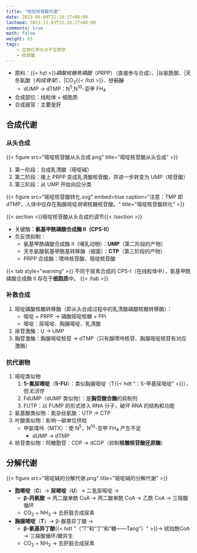 ```yaml
---
title: "嘧啶核苷酸代谢"
date: 2023-08-09T12:10:17+08:00
lastmod: 2023-11-03T15:26:27+08:00
comments: true
math: false
weight: 93
tags:
    - 生物化学与分子生物学
    - 核苷酸
---
```


- 原料：{{< hzl >}}*磷酸核糖焦磷酸*（*PRPP*）（直接参与合成）、|谷氨酰胺、|天冬氨酸（*构成骨架*）、|CO<sub>2</sub>{{< /hzl >}}、~~甘氨酸~~
    - dUMP → dTMP：N<sup>5</sup>,N<sup>10</sup>-亚甲 FH<sub>4</sub>
- 合成部位：线粒体 + 细胞质
- 合成器官：主要是肝

<!--more-->

## 合成代谢

### 从头合成

{{< figure src="嘧啶核苷酸从头合成.png" title="嘧啶核苷酸从头合成" >}}

1. 第一阶段：合成乳清酸（嘧啶碱）
2. 第二阶段：接上 PRPP 变成乳清酸核苷酸，并进一步转变为 UMP（核苷酸）
3. 第三阶段：从 UMP 开始向后分类

{{< figure src="嘧啶核苷酸转化.svg" embed=true caption="注意：TMP 即 dTMP，人体中仅存在胸腺嘧啶*脱氧*核糖核苷酸。" title="嘧啶核苷酸转化" >}}

{{< section >}}嘧啶核苷酸从头合成的调节{{< /section >}}

- 关键酶：**氨基甲酰磷酸合成酶 Ⅱ（CPS-Ⅱ）**
- 负反馈抑制：
    - 氨基甲酰磷酸合成酶 Ⅱ（哺乳动物）：**UMP**（第二阶段的产物）
    - 天冬氨酸氨基甲酰基转移酶（细菌）：**CTP**（第三阶段的产物）
    - PRPP 合成酶：嘌呤核苷酸、嘧啶核苷酸

{{< tab style="warning" >}}
不同于尿素合成的 CPS-Ⅰ（在线粒体中），氨基甲酰磷酸合成酶 Ⅱ 存在于**细胞质**中。
{{< /tab >}}

### 补救合成

1. 嘧啶磷酸核糖转移酶（即从头合成过程中的乳清酸磷酸核糖转移酶）：
    - 嘧啶 + PRPP → 磷酸嘧啶核糖 + PPi
    - 嘧啶：尿嘧啶、胸腺嘧啶、乳清酸
2. 尿苷激酶：U → UMP
3. 胸苷激酶：胸腺嘧啶核苷 → dTMP（只有腺嘌呤核苷、胸腺嘧啶核苷有对应激酶）

### 抗代谢物

1. 嘧啶类似物
    1. **5-氟尿嘧啶**（**5-FU**）：类似胸腺嘧啶（T{{< hdt "：5-甲基尿嘧啶" >}}），但*无活性*
    2. FdUMP（dUMP 类似物）：是**胸苷酸合酶**的抑制剂
    3. FUTP：以 FUMP 的形式掺入 RNA 分子，破坏 RNA 的结构和功能
2. 氨基酸类似物：氮杂丝氨酸：UTP → CTP
3. 叶酸类似物：影响一碳单位供给
    - 甲氨喋呤（MTX）：使 N<sup>5</sup>，N<sup>10</sup>-亚甲 FH<sub>4</sub> 产生不足
        - dUMP → dTMP
4. 核苷类似物：阿糖胞苷：CDP → dCDP（抑制**核糖核苷酸还原酶**）

## 分解代谢

{{< figure src="嘧啶碱的分解代谢.png" title="嘧啶碱的分解代谢" >}}

- **胞嘧啶**（**C**）→ **尿嘧啶**（**U**）→ 二氢尿嘧啶 →
    - **β-丙氨酸** → 丙二酸单酰 CoA → 丙二酸单酰 CoA → 乙酰 CoA → 三羧酸循环
    - CO<sub>2</sub> + NH<sub>3</sub> → 去肝脏合成尿素
- **胸腺嘧啶**（**T**）→ β-脲基异丁酸 →
    - **β-氨基异丁酸**{{< hdt "（“T”和“丁”和“糖——Tang”）" >}}→ 琥珀酰CoA → 三羧酸循环/糖异生
    - CO<sub>2</sub> + NH<sub>3</sub> → 去肝脏合成尿素


